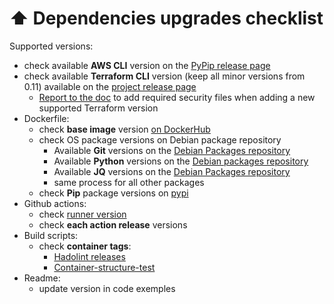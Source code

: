 # ⬆️ Dependencies upgrades checklist

 Supported versions:
  * check available **AWS CLI** version on the [PyPip release page](https://pypi.org/project/awscli/)
  * check available **Terraform CLI** version (keep all minor versions from 0.11) available on the [project release page](https://github.com/hashicorp/terraform/releases)
    * [Report to the doc](https://github.com/sawdustofmind/terraform-aws-cli/tree/master/docs/terraform-binaries-verifications.md) to add required security files when adding a new supported Terraform version
* Dockerfile:
  * check **base image** version [on DockerHub](https://hub.docker.com/_/debian?tab=tags&page=1&name=bullseye)
  * check OS package versions on Debian package repository
    * Available **Git** versions on the [Debian Packages repository](https://packages.debian.org/search?suite=bullseye&arch=any&searchon=names&keywords=git)
    * Available **Python** versions on the [Debian packages repository](https://packages.debian.org/search?suite=bullseye&arch=any&searchon=names&keywords=python3)
    * Available **JQ** versions on the [Debian Packages repository](https://packages.debian.org/search?suite=bullseye&arch=any&searchon=names&keywords=jq)
    * same process for all other packages
  * check **Pip** package versions on [pypi](https://pypi.org/)
* Github actions:
  * check [runner version](https://github.com/actions/virtual-environments#available-environments)
  * check **each action release** versions
* Build scripts:
  * check **container tags**:
    * [Hadolint releases](https://github.com/hadolint/hadolint/releases)
    * [Container-structure-test](https://github.com/GoogleContainerTools/container-structure-test/releases)
* Readme:
  * update version in code exemples
